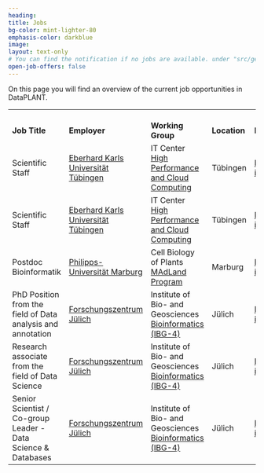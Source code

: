 ```yaml
---
heading: 
title: Jobs
bg-color: mint-lighter-80
emphasis-color: darkblue
image:
layout: text-only
# You can find the notification if no jobs are available. under "src/generators/jobs.fsx". Look for "noJobOffersMsg".
open-job-offers: false
--- 
```



On this page you will find an overview of the current job opportunities in DataPLANT.

<table>
<tr>
    <td><br><b>Job Title</b></td>
    <td><br><b>Employer</b></td>
    <td><br><b>Working Group</b></td>
    <td><br><b>Location</b></td>
    <td><br><b>Profile</b></td>
</tr>
<tr>
    <td>Scientific Staff</td>
    <td><a href="https://uni-tuebingen.de/">Eberhard Karls Universität Tübingen</a></td>
    <td>IT Center<br><a href="https://uni-tuebingen.de/einrichtungen/zentrum-fuer-datenverarbeitung/aktuelles/">High Performance and Cloud Computing </a></td>
    <td>Tübingen</td>
    <td><a href="https://uni-tuebingen.de/universitaet/stellenangebote/newsfullview-stellenangebote/article/scientific-staff-m-f-d-e-13-tv-l-100-2/">Further information</a></td>
</tr>
<tr>
    <td>Scientific Staff</td>
    <td><a href="https://uni-tuebingen.de/">Eberhard Karls Universität Tübingen</a></td>
    <td>IT Center<br><a href="https://uni-tuebingen.de/einrichtungen/zentrum-fuer-datenverarbeitung/aktuelles/">High Performance and Cloud Computing </a></td>
    <td>Tübingen</td>
    <td><a href="https://uni-tuebingen.de/universitaet/stellenangebote/newsfullview-stellenangebote/article/scientific-staff-m-f-d-e-13-tv-l-100-1/">Further information</a></td>
</tr>
<tr>
    <td>Postdoc Bioinformatik</td>
    <td><a href="https://www.uni-marburg.de/de">Philipps-Universität Marburg</a></td>
    <td>Cell Biology of Plants<br><a href="http://madland.science/">MAdLand Program</a></td>
    <td>Marburg</td>
    <td><a href="https://www.uni-marburg.de/de/universitaet/administration/verwaltung/dezernat2/personalabteilung/bewerber/stellen/wissenschaftliche-stellen/fb17-0002-wmz-210122.pdf">Further information</a></td>
</tr>
<tr>
    <td>PhD Position from the field of Data analysis and annotation</td>
    <td><a href="https://fz-juelich.de/portal/DE/Home/home_node.html;jsessionid=22D52EF73DCF685AFEDE01855B133834">Forschungszentrum Jülich</a></td>
    <td>Institute of Bio- and Geosciences<br><a href="https://fz-juelich.de/ibg/ibg-4/EN/Home/home_node.html;jsessionid=22D52EF73DCF685AFEDE01855B133834">Bioinformatics (IBG-4)</a></td>
    <td>Jülich</td>
    <td><a href="https://fz-juelich.de/SharedDocs/Stellenangebote/_common/dna/2021D-206-EN-IBG-4.html?nn=2694400">Further information</a></td>
</tr>
<tr>
    <td>Research associate from the field of Data Science</td>
    <td><a href="https://fz-juelich.de/portal/DE/Home/home_node.html;jsessionid=22D52EF73DCF685AFEDE01855B133834">Forschungszentrum Jülich</a></td>
    <td>Institute of Bio- and Geosciences<br><a href="https://fz-juelich.de/ibg/ibg-4/EN/Home/home_node.html;jsessionid=22D52EF73DCF685AFEDE01855B133834">Bioinformatics (IBG-4)</a></td>
    <td>Jülich</td>
    <td><a href="https://fz-juelich.de/SharedDocs/Stellenangebote/_common/dna/2021-479-EN-IBG-4.html?nn=2694400">Further information</a></td>
</tr>
<tr>
    <td>Senior Scientist / Co-group Leader - Data Science & Databases</td>
    <td><a href="https://fz-juelich.de/portal/DE/Home/home_node.html;jsessionid=22D52EF73DCF685AFEDE01855B133834">Forschungszentrum Jülich</a></td>
    <td>Institute of Bio- and Geosciences<br><a href="https://fz-juelich.de/ibg/ibg-4/EN/Home/home_node.html;jsessionid=22D52EF73DCF685AFEDE01855B133834">Bioinformatics (IBG-4)</a></td>
    <td>Jülich</td>
    <td><a href="https://fz-juelich.de/SharedDocs/Stellenangebote/_common/dna/2021-478-EN-IBG-4.html?nn=2694400">Further information</a></td>
</tr>
</table>

